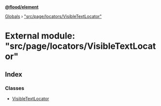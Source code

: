 **[@flood/element](../README.md)**

[Globals](../globals.md) › ["src/page/locators/VisibleTextLocator"](_src_page_locators_visibletextlocator_.md)

# External module: "src/page/locators/VisibleTextLocator"

## Index

### Classes

* [VisibleTextLocator](../classes/_src_page_locators_visibletextlocator_.visibletextlocator.md)